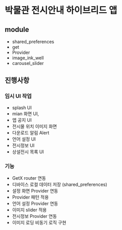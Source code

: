 # 박물관 전시안내 하이브리드 앱

## module
- shared_preferences 
- get
- Provider
- image_ink_well
- carousel_slider

## 진행사항

### 임시 UI 작업
- splash UI
- mian 화면 UI,
- 앱 공지 UI
- 전시물 위치 이미지 화면
- 다운로드 알림 Alert
- 언어 설정 UI
- 전시정보 UI
- 상설전시 목록 UI

### 기능
- GetX router 연동
- 디바이스 로컬 데이터 저장 (shared_preferences)
- 설정 화면 Provider 연동
- Provider 패턴 적용
- 언어 설정 Provider 연동
- 이미지 slider 적용 
- 전시정보 Provider 연동
- 이미지 로딩 비동기 로직 구현

